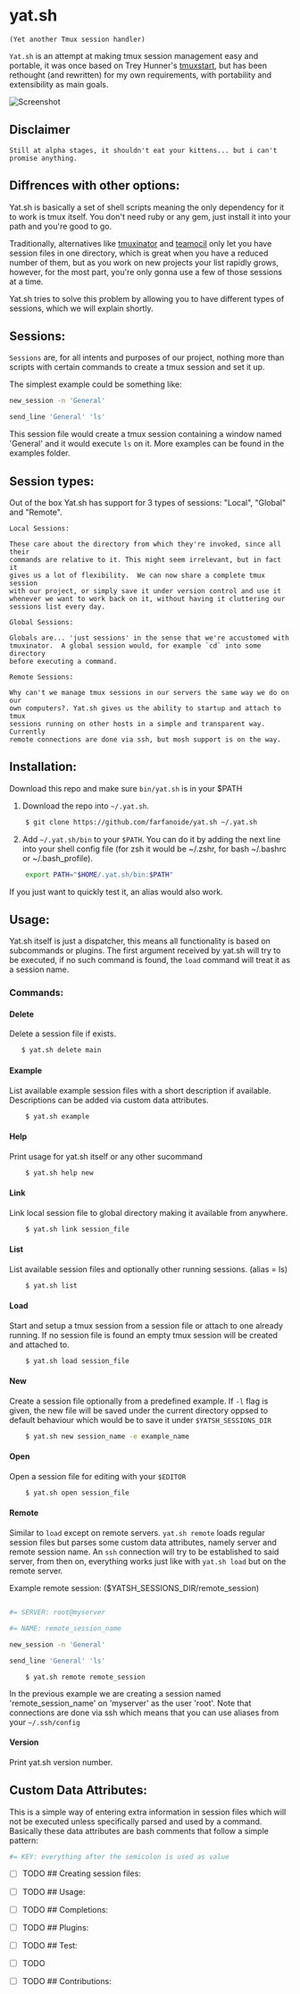 # yat.sh
    (Yet another Tmux session handler)

`Yat.sh` is an attempt at making tmux session management easy and portable, it
was once based on Trey Hunner's [tmuxstart][1], but has been rethought (and
rewritten) for my own requirements, with portability and extensibility as main
goals.

![Screenshot](http://cl.ly/image/0S2l1J1n2v23/yatsh.gif)

## Disclaimer
    Still at alpha stages, it shouldn't eat your kittens... but i can't promise anything.


## Diffrences with other options:

Yat.sh is basically a set of shell scripts meaning the only dependency for it
to work is tmux itself. You don't need ruby or any gem, just install it into
your path and you're good to go.

Traditionally, alternatives like [tmuxinator][2] and [teamocil][3] only let you
have session files in one directory, which is great when you have a reduced
number of them, but as you work on new projects your list rapidly grows,
however, for the most part, you're only gonna use a few of those sessions at a
time.

Yat.sh tries to solve this problem by allowing you to have different types of
sessions, which we will explain shortly.

Sessions:
---------
`Sessions` are, for all intents and purposes of our project, nothing more than
scripts with certain commands to create a tmux session and set it up.

The simplest example could be something like:

```bash
new_session -n 'General'

send_line 'General' 'ls'
```

This session file would create a tmux session containing a window named
'General' and it would execute `ls` on it. More examples can be found in the examples
folder.

Session types:
--------------

Out of the box Yat.sh has support for 3 types of sessions: "Local", "Global" and "Remote".

    Local Sessions:

    These care about the directory from which they're invoked, since all their
    commands are relative to it. This might seem irrelevant, but in fact it
    gives us a lot of flexibility.  We can now share a complete tmux session
    with our project, or simply save it under version control and use it
    whenever we want to work back on it, without having it cluttering our
    sessions list every day.

    Global Sessions:

    Globals are... 'just sessions' in the sense that we're accustomed with
    tmuxinator.  A global session would, for example `cd` into some directory
    before executing a command.

    Remote Sessions:

    Why can't we manage tmux sessions in our servers the same way we do on our
    own computers?. Yat.sh gives us the ability to startup and attach to tmux
    sessions running on other hosts in a simple and transparent way.  Currently
    remote connections are done via ssh, but mosh support is on the way.

## Installation:
Download this repo and make sure `bin/yat.sh` is in your $PATH

1. Download the repo into `~/.yat.sh`.

```bash
    $ git clone https://github.com/farfanoide/yat.sh ~/.yat.sh
```

2. Add `~/.yat.sh/bin` to your `$PATH`.  You can do it by adding the next line
   into your shell config file (for zsh it would be ~/.zshr, for bash ~/.bashrc
   or ~/.bash_profile).

```bash
    export PATH="$HOME/.yat.sh/bin:$PATH"
```
If you just want to quickly test it, an alias would also work.


## Usage:

Yat.sh itself is just a dispatcher, this means all functionality is based on
subcommands or plugins. The first argument received by yat.sh will try to be
executed, if no such command is found, the `load` command will treat it as a
session name.

### Commands:

#### Delete
Delete a session file if exists.

```bash
   $ yat.sh delete main
```

#### Example
List available example session files with a short description if available.
Descriptions can be added via custom data attributes.

```bash
    $ yat.sh example
```

#### Help
Print usage for yat.sh itself or any other sucommand

```bash
    $ yat.sh help new
```

#### Link
Link local session file to global directory making it available from anywhere.

```bash
    $ yat.sh link session_file
```
#### List
List available session files and optionally other running sessions. (alias = ls)

```bash
    $ yat.sh list
```

#### Load
Start and setup a tmux session from a session file or attach to one already
running. If no session file is found an empty tmux session will be created and
attached to.

```bash
    $ yat.sh load session_file
```

#### New
Create a session file optionally from a predefined example. If `-l` flag is
given, the new file will be saved under the current directory oppsed to default
behaviour which would be to save it under `$YATSH_SESSIONS_DIR`

```bash
    $ yat.sh new session_name -e example_name
```

#### Open
Open a session file for editing with your `$EDITOR`

```bash
    $ yat.sh open session_file
```

#### Remote

Similar to `load` except on remote servers. `yat.sh remote` loads regular
session files but parses some custom data attributes, namely server and remote
session name. An `ssh` connection will try to be established to said server,
from then on, everything works just like with `yat.sh load` but on the remote server.

Example remote session:
($YATSH_SESSIONS_DIR/remote_session)
```bash

#= SERVER: root@myserver

#= NAME: remote_session_name

new_session -n 'General'

send_line 'General' 'ls'
```

```
    $ yat.sh remote remote_session
```

In the previous example we are creating a session named 'remote_session_name'
on 'myserver' as the user 'root'. Note that connections are done via ssh which
means that you can use aliases from your `~/.ssh/config`

#### Version
Print yat.sh version number.

## Custom Data Attributes:

This is a simple way of entering extra information in session files which will
not be executed unless specifically parsed and used by a command. Basically
these data attributes are bash comments that follow a simple pattern:

```bash
#= KEY: everything after the semicolon is used as value
```

- [ ] TODO ## Creating session files:
- [ ] TODO ## Usage:
- [ ] TODO ## Completions:
- [ ] TODO ## Plugins:
- [ ] TODO ## Test:
- [ ] TODO
- [ ] TODO ## Contributions:


[1]:https://github.com/treyhunner/tmuxstart
[2]:https://github.com/tmuxinator/tmuxinator
[3]:https://github.com/remiprev/teamocil
